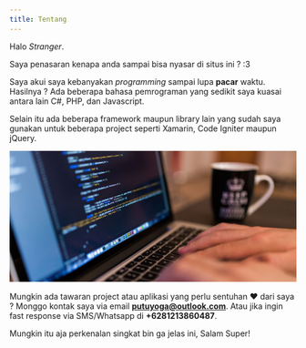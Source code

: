 ```yaml
---
title: Tentang
---
```

Halo *Stranger*.

Saya penasaran kenapa anda sampai bisa nyasar di situs ini ? :3

Saya akui saya kebanyakan *programming* sampai lupa __pacar__ waktu. Hasilnya ? Ada beberapa bahasa pemrograman yang sedikit saya kuasai antara lain C#, PHP, dan Javascript. 

Selain itu ada beberapa framework maupun library lain yang sudah saya gunakan untuk beberapa project seperti Xamarin, Code Igniter maupun jQuery. 

![do programming](https://raw.githubusercontent.com/putuyoga/putuyoga.github.io/master/assets/images/code_laptop.jpg)

Mungkin ada tawaran project atau aplikasi yang perlu sentuhan ♥ dari saya ? Monggo kontak saya via email **putuyoga@outlook.com**. Atau jika ingin fast response via SMS/Whatsapp di **+6281213860487**.

Mungkin itu aja perkenalan singkat bin ga jelas ini,
Salam Super!

